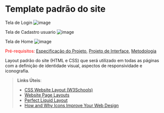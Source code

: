 # Template padrão do site

Tela de Login
![image](https://user-images.githubusercontent.com/8716603/198900909-10be5752-2600-4c9f-ba33-cc7ddcf4165f.png)

Tela de Cadastro usuario
![image](https://user-images.githubusercontent.com/8716603/198900965-a4703bf1-4a03-42ba-b2e9-ffe76f9047e2.png)

Tela de Home
![image](https://user-images.githubusercontent.com/8716603/198903718-2493e63f-1baa-46bc-bcd0-522ea8008088.png)



<span style="color:red">Pré-requisitos: <a href="2-Especificação do Projeto.md"> Especificação do Projeto</a></span>, <a href="3-Projeto de Interface.md"> Projeto de Interface</a>, <a href="4-Metodologia.md"> Metodologia</a>

Layout padrão do site (HTML e CSS) que será utilizado em todas as páginas com a definição de identidade visual, aspectos de responsividade e iconografia.

> **Links Úteis**:
>
> - [CSS Website Layout (W3Schools)](https://www.w3schools.com/css/css_website_layout.asp)
> - [Website Page Layouts](http://www.cellbiol.com/bioinformatics_web_development/chapter-3-your-first-web-page-learning-html-and-css/website-page-layouts/)
> - [Perfect Liquid Layout](https://matthewjamestaylor.com/perfect-liquid-layouts)
> - [How and Why Icons Improve Your Web Design](https://usabilla.com/blog/how-and-why-icons-improve-you-web-design/)
